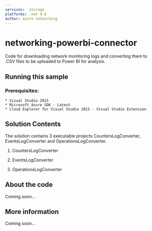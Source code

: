 ```yaml
---
services:  storage
platforms: .net 4.6
author: azure networking
---
```


# networking-powerbi-connector
Code for downloading network monitoring logs and converting them to .CSV files to be uploaded to Power BI for analysis.
## Running this sample
### Prerequisites:
    * Visual Studio 2015
	* Microsoft Azure SDK - Latest
	* Cloud Explorer for Visual Studio 2015 - Visual Studio Extension
## Solution Contents
The solution contains 3  executable projects CountersLogConverter, EventsLogConverter and OperationsLogConverter.
		
1.  CountersLogConverter
	
2.  EventsLogConverter
	
3.  OperationsLogConverter
		
## About the code
Coming soon...
## More information
Coming soon...